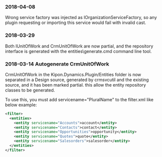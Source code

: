 ### 2018-04-08
Wrong service factory was injected as IOrganizationServiceFactory, so any plugin requesting or importing this service would fail with invalid cast.

### 2018-03-29
Both IUnitOfWork and CrmUnitOfWork are now partial, and the repository interface is generated with the entities\generate.cmd command line tool.

### 2018-03-14 Autogenerate CrmUnitOfWork

CrmUnitOfWork in the Kipon.Dynamics.Plugin/Entities folder is now separated in a Design source, generated by crmsvcutil and the existing source, and it has been marked partial.
this allow the entity repository classes to be generated.

To use this, you must add servicename="PluralName" to the filter.xml like below example:

```xml
<filter>
  <entities>
    <entity servicename="Accounts">account</entity>
    <entity servicename="Contacts">contact</entity>
    <entity servicename="Opportunities">opportunity</entity>
    <entity servicename="Quotes">quote</entity>
    <entity servicename="Salesorders">salesorder</entity>
  </entities>
</filter>
```